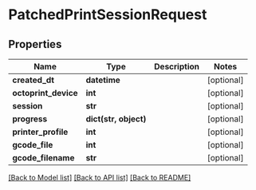 # PatchedPrintSessionRequest

## Properties
Name | Type | Description | Notes
------------ | ------------- | ------------- | -------------
**created_dt** | **datetime** |  | [optional] 
**octoprint_device** | **int** |  | [optional] 
**session** | **str** |  | [optional] 
**progress** | **dict(str, object)** |  | [optional] 
**printer_profile** | **int** |  | [optional] 
**gcode_file** | **int** |  | [optional] 
**gcode_filename** | **str** |  | [optional] 

[[Back to Model list]](../README.md#documentation-for-models) [[Back to API list]](../README.md#documentation-for-api-endpoints) [[Back to README]](../README.md)


